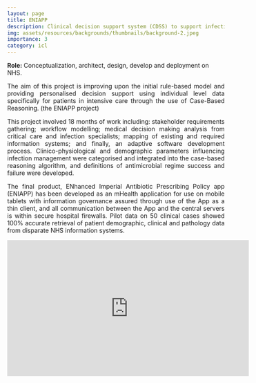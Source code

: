 ```yaml
---
layout: page
title: ENIAPP
description: Clinical decision support system (CDSS) to support infection diagnosis and antimicrobial therapy selection.
img: assets/resources/backgrounds/thumbnails/background-2.jpeg
importance: 3
category: icl
---
```


<b>Role:</b> Conceptualization, architect, design, develop and deployment on NHS.

<p align="justify">
    The aim of this project is improving upon the initial rule-based model and providing 
    personalised decision support using individual level data specifically for patients in 
    intensive care through the use of Case-Based Reasoning. (the ENIAPP project)
</p>

<p align="justify">
    This project involved 18 months of work including: stakeholder requirements gathering; workflow 
    modelling; medical decision making analysis from critical care and infection specialists; mapping of 
    existing and required information systems; and finally, an adaptive software development process. 
    Clinico-physiological and demographic parameters influencing infection management were categorised and 
    integrated into the case-based reasoning algorithm, and definitions of antimicrobial regime success and 
    failure were developed.
</p>

<p align="justify">
    The final product, ENhanced Imperial Antibiotic Prescribing Policy app (ENIAPP) has been developed as an 
    mHealth application for use on mobile tablets with information governance assured through use of the App 
    as a thin client, and all communication between the App and the central servers is within secure hospital 
    firewalls. Pilot data on 50 clinical cases showed 100% accurate retrieval of patient demographic, clinical 
    and  pathology data from disparate NHS information systems.
</p>

<iframe class="rounded" 
    width="560" height="315" 
    src="https://www.youtube.com/embed/b5e8VxtHFpA" 
    title="YouTube video player" frameborder="0" 
    allow="accelerometer; autoplay; clipboard-write; encrypted-media; gyroscope; picture-in-picture" 
    allowfullscreen>
</iframe>